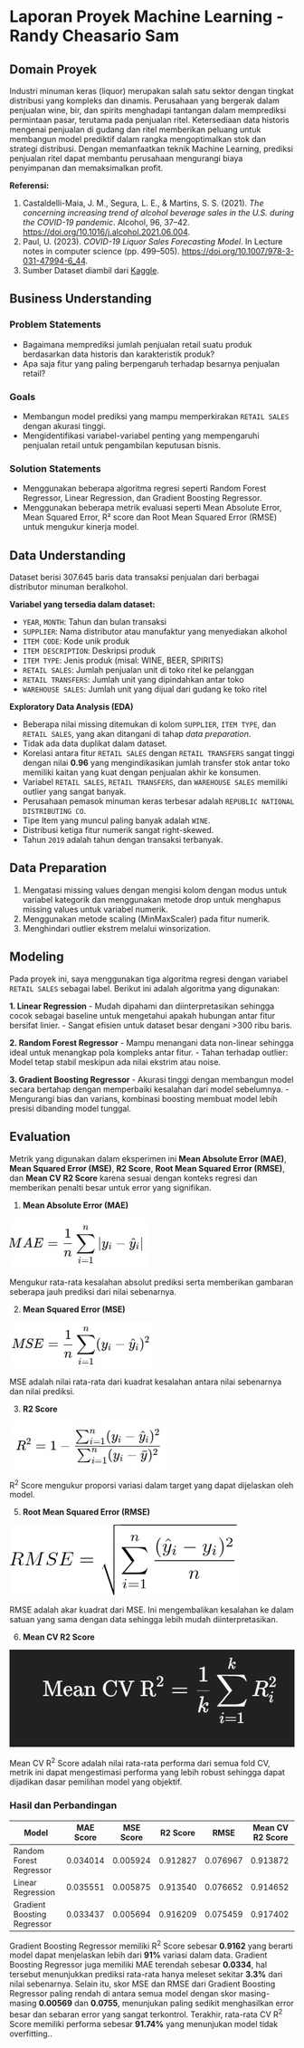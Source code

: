 # Laporan Proyek Machine Learning - Randy Cheasario Sam

## Domain Proyek

Industri minuman keras (liquor) merupakan salah satu sektor dengan tingkat distribusi yang kompleks dan dinamis. Perusahaan yang bergerak dalam penjualan wine, bir, dan spirits menghadapi tantangan dalam memprediksi permintaan pasar, terutama pada penjualan ritel. Ketersediaan data historis mengenai penjualan di gudang dan ritel memberikan peluang untuk membangun model prediktif dalam rangka mengoptimalkan stok dan strategi distribusi. Dengan memanfaatkan teknik Machine Learning, prediksi penjualan ritel dapat membantu perusahaan mengurangi biaya penyimpanan dan memaksimalkan profit.

**Referensi:**

1. Castaldelli-Maia, J. M., Segura, L. E., & Martins, S. S. (2021). *The concerning increasing trend of alcohol beverage sales in the U.S. during the COVID-19 pandemic*. Alcohol, 96, 37–42. https://doi.org/10.1016/j.alcohol.2021.06.004.
2. Paul, U. (2023). *COVID-19 Liquor Sales Forecasting Model*. In Lecture notes in computer science (pp. 499–505). https://doi.org/10.1007/978-3-031-47994-6_44.
3. Sumber Dataset diambil dari [Kaggle](https://www.kaggle.com/datasets/fatemehmohammadinia/retail-sales-data-set-of-alcohol-and-liquor/data).

## Business Understanding

### Problem Statements

- Bagaimana memprediksi jumlah penjualan retail suatu produk berdasarkan data historis dan karakteristik produk?
- Apa saja fitur yang paling berpengaruh terhadap besarnya penjualan retail?

### Goals

- Membangun model prediksi yang mampu memperkirakan `RETAIL SALES` dengan akurasi tinggi.
- Mengidentifikasi variabel-variabel penting yang mempengaruhi penjualan retail untuk pengambilan keputusan bisnis.

### Solution Statements

- Menggunakan beberapa algoritma regresi seperti Random Forest Regressor, Linear Regression, dan Gradient Boosting Regressor.
- Menggunakan beberapa metrik evaluasi seperti Mean Absolute Error, Mean Squared Error, R² score dan Root Mean Squared Error (RMSE) untuk mengukur kinerja model.

## Data Understanding

Dataset berisi 307.645 baris data transaksi penjualan dari berbagai distributor minuman beralkohol.

**Variabel yang tersedia dalam dataset:**
- `YEAR`, `MONTH`: Tahun dan bulan transaksi
- `SUPPLIER`: Nama distributor atau manufaktur yang menyediakan alkohol
- `ITEM CODE`: Kode unik produk
- `ITEM DESCRIPTION`: Deskripsi produk
- `ITEM TYPE`: Jenis produk (misal: WINE, BEER, SPIRITS)
- `RETAIL SALES`: Jumlah penjualan unit di toko ritel ke pelanggan
- `RETAIL TRANSFERS`: Jumlah unit yang dipindahkan antar toko
- `WAREHOUSE SALES`: Jumlah unit yang dijual dari gudang ke toko ritel

**Exploratory Data Analysis (EDA)**

- Beberapa nilai missing ditemukan di kolom `SUPPLIER`, `ITEM TYPE`, dan `RETAIL SALES`, yang akan ditangani di tahap *data preparation*.
- Tidak ada data duplikat dalam dataset.
- Korelasi antara fitur `RETAIL SALES` dengan `RETAIL TRANSFERS` sangat tinggi dengan nilai **0.96** yang mengindikasikan jumlah transfer stok antar toko memiliki kaitan yang kuat dengan penjualan akhir ke konsumen.
- Variabel `RETAIL SALES`, `RETAIL TRANSFERS`, dan `WAREHOUSE SALES` memiliki outlier yang sangat banyak.
- Perusahaan pemasok minuman keras terbesar adalah `REPUBLIC NATIONAL DISTRIBUTING CO`.
- Tipe Item yang muncul paling banyak adalah `WINE`.
- Distribusi ketiga fitur numerik sangat right-skewed.
- Tahun `2019` adalah tahun dengan transaksi terbanyak.

## Data Preparation

1. Mengatasi missing values dengan mengisi kolom dengan modus untuk variabel kategorik dan menggunakan metode drop untuk menghapus missing values untuk variabel numerik.
2. Menggunakan metode scaling (MinMaxScaler) pada fitur numerik.
3. Menghindari outlier ekstrem melalui winsorization.

## Modeling

Pada proyek ini, saya menggunakan tiga algoritma regresi dengan variabel `RETAIL SALES` sebagai label. Berikut ini adalah algoritma yang digunakan:

**1. Linear Regression**
    - Mudah dipahami dan diinterpretasikan sehingga cocok sebagai baseline untuk mengetahui apakah hubungan antar fitur bersifat linier.
    - Sangat efisien untuk dataset besar dengani >300 ribu baris.
    
**2. Random Forest Regressor**
    - Mampu menangani data non-linear sehingga ideal untuk menangkap pola kompleks antar fitur.
    - Tahan terhadap outlier: Model tetap stabil meskipun ada nilai ekstrim atau noise.
    
**3. Gradient Boosting Regressor**
    - Akurasi tinggi dengan membangun model secara bertahap dengan memperbaiki kesalahan dari model sebelumnya.
    - Mengurangi bias dan varians, kombinasi boosting membuat model lebih presisi dibanding model tunggal.

## Evaluation

Metrik yang digunakan dalam eksperimen ini **Mean Absolute Error (MAE)**, **Mean Squared Error (MSE)**, **R2 Score**, **Root Mean Squared Error (RMSE)**, dan **Mean CV R2 Score** karena sesuai dengan konteks regresi dan memberikan penalti besar untuk error yang signifikan.

1. **Mean Absolute Error (MAE)**

![MAE](/assets/mae.jpeg)

Mengukur rata-rata kesalahan absolut prediksi serta memberikan gambaran seberapa jauh prediksi dari nilai sebenarnya.

2. **Mean Squared Error (MSE)**

![MSE](/assets/mse.jpeg)

MSE adalah nilai rata-rata dari kuadrat kesalahan antara nilai sebenarnya dan nilai prediksi.

3. **R2 Score**

![R2 Score](/assets/r2_score.jpeg)

R<sup>2</sup> Score mengukur proporsi variasi dalam target yang dapat dijelaskan oleh model.

5. **Root Mean Squared Error (RMSE)**

![RMSE](/assets/rmse.png)

RMSE adalah akar kuadrat dari MSE. Ini mengembalikan kesalahan ke dalam satuan yang sama dengan data sehingga lebih mudah diinterpretasikan.

6. **Mean CV R2 Score**

![Mean CV R2 Score](/assets/mean_cv_r2_score.png)

Mean CV R<sup>2</sup> Score adalah nilai rata-rata performa dari semua fold CV, metrik ini dapat mengestimasi performa yang lebih robust sehingga dapat dijadikan dasar pemilihan model yang objektif.


### **Hasil dan Perbandingan**

| Model                      | MAE Score | MSE Score | R2 Score | RMSE    | Mean CV R2 Score |
|---------------------------|-----------|-----------|----------|---------|------------------|
| Random Forest Regressor   | 0.034014  | 0.005924  | 0.912827 | 0.076967| 0.913872         |
| Linear Regression         | 0.035551  | 0.005875  | 0.913540 | 0.076652| 0.914652         |
| Gradient Boosting Regressor | 0.033437| 0.005694  | 0.916209 | 0.075459| 0.917402         |


Gradient Boosting Regressor memiliki R<sup>2</sup> Score sebesar **0.9162** yang berarti model dapat menjelaskan lebih dari **91%** variasi dalam data. Gradient Boosting Regressor juga memiliki MAE terendah sebesar **0.0334**, hal tersebut menunjukkan prediksi rata-rata hanya meleset sekitar **3.3%** dari nilai sebenarnya. Selain itu, skor MSE dan RMSE dari Gradient Boosting Regressor paling rendah di antara semua model dengan skor masing-masing **0.00569** dan **0.0755**, menunjukan paling sedikit menghasilkan error besar dan sebaran error yang sangat terkontrol. Terakhir, rata-rata CV R<sup>2</sup> Score memiliki performa sebesar **91.74%** yang menunjukan model tidak overfitting..
